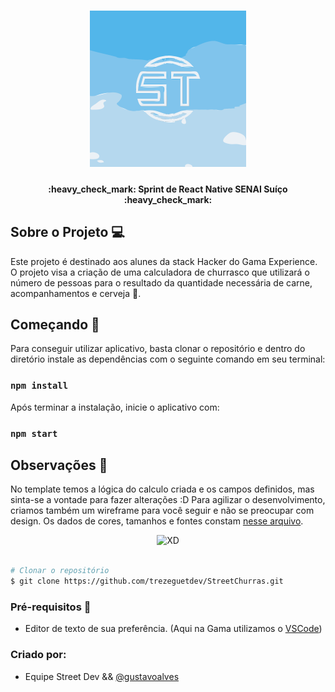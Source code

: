 <h1 align="center">
    <img alt="GamaAcademy" title="#StreeT Dev" src="./src/icons/streeticon.svg" width="250px" />
</h1>

<h4 align="center"> 
	:heavy_check_mark: Sprint de React Native SENAI Suíço :heavy_check_mark:
</h4>


## Sobre o Projeto 💻

Este projeto é destinado aos alunes da stack Hacker do Gama Experience. O projeto visa a criação de uma calculadora de churrasco que utilizará o número de pessoas para o resultado da quantidade necessária de carne, acompanhamentos e cerveja 🍺.

## Começando 🏁

Para conseguir utilizar aplicativo, basta clonar o repositório e dentro do diretório instale as dependências com o seguinte comando em seu terminal:

### `npm install`

Após terminar a instalação, inicie o aplicativo com:

### `npm start`

## Observações 📌

No template temos a lógica do calculo criada e os campos definidos, mas sinta-se a vontade para fazer alterações :D
Para agilizar o desenvolvimento, criamos também um wireframe para você seguir e não se preocupar com design. Os dados de cores, tamanhos e fontes constam [nesse arquivo](https://xd.adobe.com/view/dbdc850b-ce84-4227-67b7-ac0974fda9a6-aded/).

<p align="center">
    <img alt="XD" title="#BarbecueCalculator" src="./barbecue-calculator-xd.jpeg" width="500px" />
</p>

```bash

# Clonar o repositório
$ git clone https://github.com/trezeguetdev/StreetChurras.git
```

### Pré-requisitos :large_orange_diamond:

- Editor de texto de sua preferência. (Aqui na Gama utilizamos o [VSCode](https://code.visualstudio.com))

### Criado por:

- Equipe Street Dev && [@gustavoalves](http://gustavoalves.ml)

